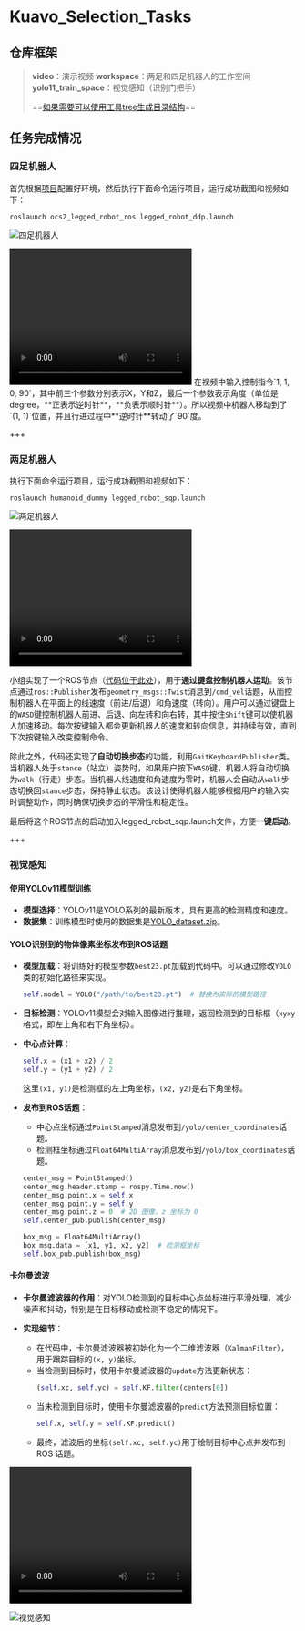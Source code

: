 # Kuavo_Selection_Tasks

## 仓库框架

> **video**：演示视频
> **workspace**：两足和四足机器人的工作空间
> **yolo11_train_space**：视觉感知（识别门把手）
>
> ==[如果需要可以使用工具tree生成目录结构](https://blog.csdn.net/SoulmateY/article/details/135281617)==

## 任务完成情况

### 四足机器人

首先根据[项目](https://github.com/pocketxjl/humanoid-control?tab=readme-ov-file)配置好环境，然后执行下面命令运行项目，运行成功截图和视频如下：

```shell
roslaunch ocs2_legged_robot_ros legged_robot_ddp.launch
```

![四足机器人](https://github.com/RobinBrown37/Kuavo_Selection_Tasks/blob/main/video/%E5%9B%9B%E8%B6%B3%E6%9C%BA%E5%99%A8%E4%BA%BA.gif)

<video width="320" height="240" controls>
    <source src="./video/四足机器人.mp4" type="video/mp4">
</video>
在视频中输入控制指令`1, 1, 0, 90`，其中前三个参数分别表示X，Y和Z，最后一个参数表示角度（单位是degree，**正表示逆时针**，**负表示顺时针**）。所以视频中机器人移动到了`(1, 1)`位置，并且行进过程中**逆时针**转动了`90`度。

+++

### 两足机器人

执行下面命令运行项目，运行成功截图和视频如下：

```shell
roslaunch humanoid_dummy legged_robot_sqp.launch
```

![两足机器人](https://github.com/RobinBrown37/Kuavo_Selection_Tasks/blob/main/video/%E4%B8%A4%E8%B6%B3%E6%9C%BA%E5%99%A8%E4%BA%BA.gif)

<video width="320" height="240" controls>
    <source src="./video/两足机器人.mp4" type="video/mp4">
</video>

小组实现了一个ROS节点（[代码位于此处](./workspace/src/humanoid-control/humanoid_controllers/src/humanoidTeleop.cpp)），用于**通过键盘控制机器人运动**。该节点通过`ros::Publisher`发布`geometry_msgs::Twist`消息到`/cmd_vel`话题，从而控制机器人在平面上的线速度（前进/后退）和角速度（转向）。用户可以通过键盘上的`WASD`键控制机器人前进、后退、向左转和向右转，其中按住`Shift`键可以使机器人加速移动。每次按键输入都会更新机器人的速度和转向信息，并持续有效，直到下次按键输入改变控制命令。

除此之外，代码还实现了**自动切换步态**的功能，利用`GaitKeyboardPublisher`类。当机器人处于`stance`（站立）姿势时，如果用户按下`WASD`键，机器人将自动切换为`walk`（行走）步态。当机器人线速度和角速度为零时，机器人会自动从`walk`步态切换回`stance`步态，保持静止状态。该设计使得机器人能够根据用户的输入实时调整动作，同时确保切换步态的平滑性和稳定性。

最后将这个ROS节点的启动加入legged_robot_sqp.launch文件，方便**一键启动**。

+++

### 视觉感知

#### 使用YOLOv11模型训练

   - **模型选择**：YOLOv11是YOLO系列的最新版本，具有更高的检测精度和速度。
   - **数据集**：训练模型时使用的数据集是[YOLO_dataset.zip](https://github.com/user-attachments/files/18350937/YOLO_dataset.zip)。

#### YOLO识别到的物体像素坐标发布到ROS话题

   - **模型加载**：将训练好的模型参数`best23.pt`加载到代码中。可以通过修改`YOLO`类的初始化路径来实现。

     ```python
     self.model = YOLO("/path/to/best23.pt")  # 替换为实际的模型路径
     ```

   - **目标检测**：YOLOv11模型会对输入图像进行推理，返回检测到的目标框（`xyxy`格式，即左上角和右下角坐标）。
   - **中心点计算**：
     
     ```python
     self.x = (x1 + x2) / 2
     self.y = (y1 + y2) / 2
     ```
     这里`(x1, y1)`是检测框的左上角坐标，`(x2, y2)`是右下角坐标。
   - **发布到ROS话题**：
     
     - 中心点坐标通过`PointStamped`消息发布到`/yolo/center_coordinates`话题。
     - 检测框坐标通过`Float64MultiArray`消息发布到`/yolo/box_coordinates`话题。
     ```python
     center_msg = PointStamped()
     center_msg.header.stamp = rospy.Time.now()
     center_msg.point.x = self.x
     center_msg.point.y = self.y
     center_msg.point.z = 0  # 2D 图像，z 坐标为 0
     self.center_pub.publish(center_msg)
     
     box_msg = Float64MultiArray()
     box_msg.data = [x1, y1, x2, y2]  # 检测框坐标
     self.box_pub.publish(box_msg)
     ```

#### 卡尔曼滤波
   - **卡尔曼滤波器的作用**：对YOLO检测到的目标中心点坐标进行平滑处理，减少噪声和抖动，特别是在目标移动或检测不稳定的情况下。

   - **实现细节**：
     - 在代码中，卡尔曼滤波器被初始化为一个二维滤波器（`KalmanFilter`），用于跟踪目标的`(x, y)`坐标。
     - 当检测到目标时，使用卡尔曼滤波器的`update`方法更新状态：
       ```python
       (self.xc, self.yc) = self.KF.filter(centers[0])
       ```
     - 当未检测到目标时，使用卡尔曼滤波器的`predict`方法预测目标位置：
       ```python
       self.x, self.y = self.KF.predict()
       ```
     - 最终，滤波后的坐标`(self.xc, self.yc)`用于绘制目标中心点并发布到 ROS 话题。

<video width="320" height="240" controls>
    <source src="./video/视觉感知.mp4" type="video/mp4">
</video>

![视觉感知](https://github.com/RobinBrown37/Kuavo_Selection_Tasks/blob/main/video/%E8%A7%86%E8%A7%89%E6%84%9F%E7%9F%A5.gif)

